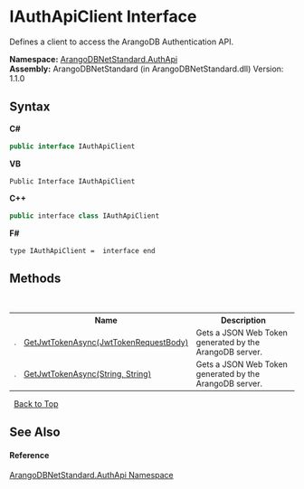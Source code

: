 # IAuthApiClient Interface
 

Defines a client to access the ArangoDB Authentication API.

**Namespace:**&nbsp;<a href="7c376ec8-a626-bc8c-db3a-834c75a0c46a">ArangoDBNetStandard.AuthApi</a><br />**Assembly:**&nbsp;ArangoDBNetStandard (in ArangoDBNetStandard.dll) Version: 1.1.0

## Syntax

**C#**<br />
``` C#
public interface IAuthApiClient
```

**VB**<br />
``` VB
Public Interface IAuthApiClient
```

**C++**<br />
``` C++
public interface class IAuthApiClient
```

**F#**<br />
``` F#
type IAuthApiClient =  interface end
```


## Methods
&nbsp;<table><tr><th></th><th>Name</th><th>Description</th></tr><tr><td>![Public method](media/pubmethod.gif "Public method")</td><td><a href="c1771a9a-5f3f-6d9e-59a2-3d101166d263">GetJwtTokenAsync(JwtTokenRequestBody)</a></td><td>
Gets a JSON Web Token generated by the ArangoDB server.</td></tr><tr><td>![Public method](media/pubmethod.gif "Public method")</td><td><a href="41501d8d-f05b-9b02-0ed6-7a69837c8fa6">GetJwtTokenAsync(String, String)</a></td><td>
Gets a JSON Web Token generated by the ArangoDB server.</td></tr></table>&nbsp;
<a href="#iauthapiclient-interface">Back to Top</a>

## See Also


#### Reference
<a href="7c376ec8-a626-bc8c-db3a-834c75a0c46a">ArangoDBNetStandard.AuthApi Namespace</a><br />
